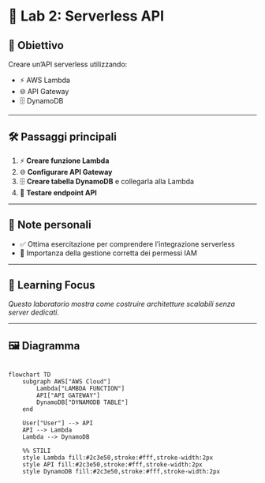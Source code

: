 # 🧪 Lab 2: Serverless API

## 🎯 Obiettivo
Creare un’API serverless utilizzando:  
- ⚡ AWS Lambda  
- 🌐 API Gateway  
- 🗄️ DynamoDB  

---

## 🛠️ Passaggi principali

1. ⚡ **Creare funzione Lambda**  
2. 🌐 **Configurare API Gateway**  
3. 🗄️ **Creare tabella DynamoDB** e collegarla alla Lambda  
4. 🧪 **Testare endpoint API**  

---

## 📝 Note personali

- ✅ Ottima esercitazione per comprendere l’integrazione serverless  
- 🔑 Importanza della gestione corretta dei permessi IAM  

---

## 📌 Learning Focus

*Questo laboratorio mostra come costruire architetture scalabili senza server dedicati.*

---

## 🖼️ Diagramma

```mermaid

flowchart TD
    subgraph AWS["AWS Cloud"]
        Lambda["LAMBDA FUNCTION"]
        API["API GATEWAY"]
        DynamoDB["DYNAMODB TABLE"]
    end

    User["User"] --> API
    API --> Lambda
    Lambda --> DynamoDB

    %% STILI
    style Lambda fill:#2c3e50,stroke:#fff,stroke-width:2px
    style API fill:#2c3e50,stroke:#fff,stroke-width:2px
    style DynamoDB fill:#2c3e50,stroke:#fff,stroke-width:2px

